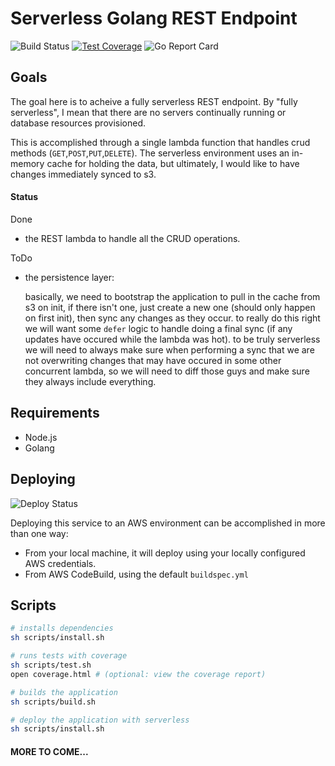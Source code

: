 # Serverless Golang REST Endpoint

![Build Status](https://travis-ci.com/nerney/serverless-rest-golang.svg?branch=master)
[![Test Coverage](https://codecov.io/gh/nerney/serverless-rest-golang/branch/master/graph/badge.svg)](https://codecov.io/gh/nerney/serverless-rest-golang)
![Go Report Card](https://goreportcard.com/badge/github.com/nerney/serverless-rest-golang)

## Goals

The goal here is to acheive a fully serverless REST endpoint. By "fully serverless", I mean that there are no servers continually running or database resources provisioned.

This is accomplished through a single lambda function that handles crud methods (`GET`,`POST`,`PUT`,`DELETE`).
The serverless environment uses an in-memory cache for holding the data, but ultimately, I would like to have changes immediately synced to s3.

#### Status

Done

- the REST lambda to handle all the CRUD operations.

ToDo

- the persistence layer:

  basically, we need to bootstrap the application to pull in the cache from s3 on init, if there isn't one, just create a new one (should only happen on first init), then sync any changes as they occur. 
  to really do this right we will want some `defer` logic to handle doing a final sync (if any updates have occured while the lambda was hot). to be truly serverless we will need to always make sure when performing a sync that we are not overwriting changes that may have occured in some other concurrent lambda, so we will need to diff those guys and make sure they always include everything.

## Requirements

- Node.js
- Golang

## Deploying

![Deploy Status](https://codebuild.us-east-1.amazonaws.com/badges?uuid=eyJlbmNyeXB0ZWREYXRhIjoiWXNBSisyeXNlQlh4T2RDc1E4VHZkVW9MOVJJa3d0SzFqa1VEdldmZ2hGSHJJbStRVjZhNWRhaGNJQXgxZ2NVT1RkNWhiNlhBWjgzQ2hkQW9QNy84ZXFFPSIsIml2UGFyYW1ldGVyU3BlYyI6Ik91THkyRFBoMS9UaDYvdUwiLCJtYXRlcmlhbFNldFNlcmlhbCI6MX0%3D&branch=master)

Deploying this service to an AWS environment can be accomplished in more than one way:

* From your local machine, it will deploy using your locally configured AWS credentials.
* From AWS CodeBuild, using the default `buildspec.yml`

## Scripts

```bash
# installs dependencies
sh scripts/install.sh

# runs tests with coverage
sh scripts/test.sh
open coverage.html # (optional: view the coverage report)

# builds the application
sh scripts/build.sh

# deploy the application with serverless
sh scripts/install.sh

```

#### MORE TO COME...